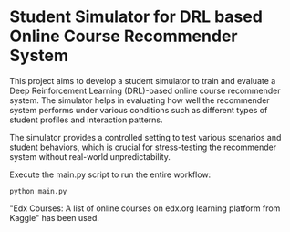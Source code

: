 # Student Simulator for DRL based Online Course Recommender System
This project aims to develop a student simulator to train and evaluate a Deep Reinforcement Learning (DRL)-based online course recommender system. The simulator helps in evaluating how well the recommender system performs under various conditions such as different types of student profiles and interaction patterns. 

The simulator provides a controlled setting to test various scenarios and student behaviors, which is crucial for stress-testing the recommender system without real-world unpredictability.

Execute the main.py script to run the entire workflow:

```
python main.py
```

"Edx Courses: A list of online courses on edx.org learning platform from Kaggle" has been used.
